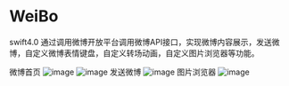 # WeiBo
swift4.0 通过调用微博开放平台调用微博API接口，实现微博内容展示，发送微博，自定义微博表情键盘，自定义转场动画，自定义图片浏览器等功能。

 微博首页
![image](https://github.com/348446059/WeiBo/blob/master/DS11WB/DS11WB/Classes/screenshots/1.jpg)
![image](https://github.com/348446059/WeiBo/blob/master/DS11WB/DS11WB/Classes/screenshots/3.jpg)
 发送微博
![image](https://github.com/348446059/WeiBo/blob/master/DS11WB/DS11WB/Classes/screenshots/2.jpg)
 图片浏览器
![image](https://github.com/348446059/WeiBo/blob/master/DS11WB/DS11WB/Classes/screenshots/4.jpg)
